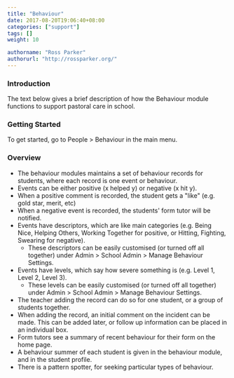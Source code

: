 ```yaml
---
title: "Behaviour"
date: 2017-08-20T19:06:40+08:00
categories: ["support"]
tags: []
weight: 10

authorname: "Ross Parker"
authorurl: "http://rossparker.org/"
---
```


### Introduction

The text below gives a brief description of how the Behaviour module functions to support pastoral care in school.

### Getting Started

To get started, go to People > Behaviour in the main menu.

### Overview

*   The behaviour modules maintains a set of behaviour records for students, where each record is one event or behaviour.
*   Events can be either positive (x helped y) or negative (x hit y).
*   When a positive comment is recorded, the student gets a "like" (e.g. gold star, merit, etc)
*   When a negative event is recorded, the students' form tutor will be notified.
*   Events have descriptors, which are like main categories (e.g. Being Nice, Helping Others, Working Together for positive, or Hitting, Fighting, Swearing for negative).
    *   These descriptors can be easily customised (or turned off all together) under Admin > School Admin > Manage Behaviour Settings.
*   Events have levels, which say how severe something is (e.g. Level 1, Level 2, Level 3).
    *   These levels can be easily customised (or turned off all together) under Admin > School Admin > Manage Behaviour Settings.
*   The teacher adding the record can do so for one student, or a group of students together.
*   When adding the record, an initial comment on the incident can be made. This can be added later, or follow up information can be placed in an individual box.
*   Form tutors see a summary of recent behaviour for their form on the home page.
*   A behaviour summer of each student is given in the behaviour module, and in the student profile.
*   There is a pattern spotter, for seeking particular types of behaviour.
